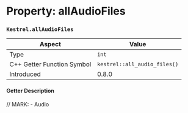 
# Property: allAudioFiles
### `Kestrel.allAudioFiles`

| Aspect | Value |
| --- | --- |
| Type | `int` |
| C++ Getter Function Symbol | `kestrel::all_audio_files()` |
| Introduced | 0.8.0 |

#### Getter Description
// MARK: - Audio
